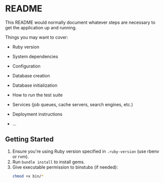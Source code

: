# README

This README would normally document whatever steps are necessary to get the
application up and running.

Things you may want to cover:

* Ruby version

* System dependencies

* Configuration

* Database creation

* Database initialization

* How to run the test suite

* Services (job queues, cache servers, search engines, etc.)

* Deployment instructions

* ...

## Getting Started

1. Ensure you're using Ruby version specified in `.ruby-version` (use rbenv or rvm).
2. Run `bundle install` to install gems.
3. Give executable permission to binstubs (if needed):
   ```bash
   chmod +x bin/*
